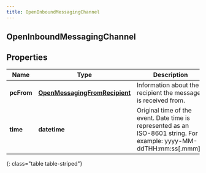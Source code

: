 ```yaml
---
title: OpenInboundMessagingChannel
---
```

## OpenInboundMessagingChannel

## Properties

|Name | Type | Description | Notes|
|------------ | ------------- | ------------- | -------------|
| **pcFrom** | [**OpenMessagingFromRecipient**](OpenMessagingFromRecipient.html) | Information about the recipient the message is received from. | |
| **time** | **datetime** | Original time of the event. Date time is represented as an ISO-8601 string. For example: yyyy-MM-ddTHH:mm:ss[.mmm]Z | |
{: class="table table-striped"}


